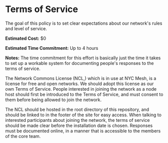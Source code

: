 # Terms of Service

The goal of this policy is to set clear expectations about our network's rules and level of service.

**Estimated Cost:** $0

**Estimated Time Commitment:** Up to 4 hours

**Notes:** The time commitment for this effort is basically just the time it takes to set up a workable system for documenting people's responses to the terms of service.

The Network Commons License (NCL,) which is in use at NYC Mesh, is a license for free and open networks. We should adopt this license as our own Terms of Service. People interested in joining the network as a node host should first be introduced to the Terms of Service, and must consent to them before being allowed to join the network. 

The NCL should be hosted in the root directory of this repository, and should be linked to in the footer of the site for easy access. When talking to interested participants about joining the network, the terms of service should be made clear before the installation date is chosen. Responses must be documented online, in a manner that is accessible to the members of the core team.
